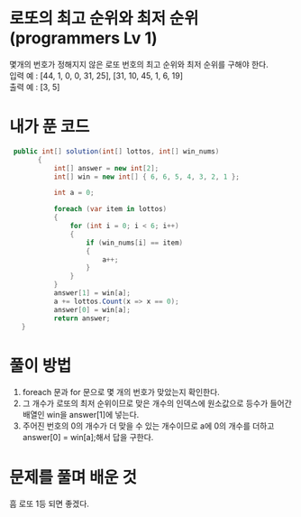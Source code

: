 # 로또의 최고 순위와 최저 순위 (programmers Lv 1)
 몇개의 번호가 정해지지 않은 로또 번호의 최고 순위와 최저 순위를 구해야 한다.  
 입력 예 : [44, 1, 0, 0, 31, 25], [31, 10, 45, 1, 6, 19]  
 출력 예 : [3, 5]
# 내가 푼 코드
 ```cs
  public int[] solution(int[] lottos, int[] win_nums)
        {
            int[] answer = new int[2];
            int[] win = new int[] { 6, 6, 5, 4, 3, 2, 1 };

            int a = 0;

            foreach (var item in lottos)
            {
                for (int i = 0; i < 6; i++)
                {
                    if (win_nums[i] == item)
                    {
                        a++;
                    }
                }
            }
            answer[1] = win[a];
            a += lottos.Count(x => x == 0);
            answer[0] = win[a];
            return answer;
    }
 ```
# 풀이 방법
 1. foreach 문과 for 문으로 몇 개의 번호가 맞았는지 확인한다.
 2. 그 개수가 로또의 최저 순위이므로 맞은 개수의 인덱스에 원소값으로 등수가 들어간 배열인 win을 answer[1]에 넣는다.
 3. 주어진 번호의 0의 개수가 더 맞을 수 있는 개수이므로 a에 0의 개수를 더하고 answer[0] = win[a];해서 답을 구한다.
# 문제를 풀며 배운 것
 흠 로또 1등 되면 좋겠다.